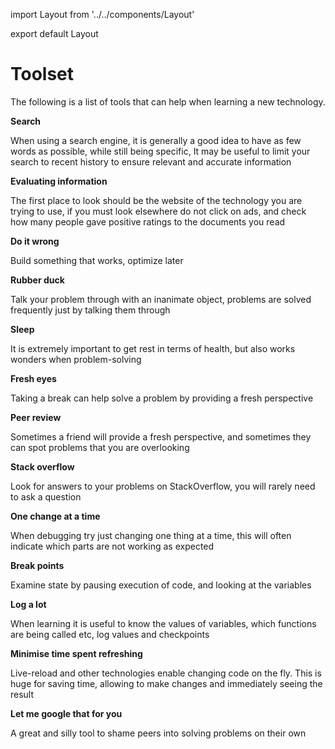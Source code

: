 import Layout from '../../components/Layout'

export default Layout

# Toolset

The following is a list of tools that can help when learning a new technology.

**Search**

When using a search engine, it is generally a good idea to have as few words as possible, while still being specific,
It may be useful to limit your search to recent history to ensure relevant and accurate information


**Evaluating information**

The first place to look should be the website of the technology you are trying to use, if you must look elsewhere do not click on ads, and check how many people gave positive ratings to the documents you read


**Do it wrong**

Build something that works, optimize later


**Rubber duck**

Talk your problem through with an inanimate object, problems are solved frequently just by talking them through


**Sleep**

It is extremely important to get rest in terms of health, but also works wonders when problem-solving


**Fresh eyes**

Taking a break can help solve a problem by providing a fresh perspective


**Peer review**

Sometimes a friend will provide a fresh perspective, and sometimes they can spot problems that you are overlooking


**Stack overflow**

Look for answers to your problems on StackOverflow, you will rarely need to ask a question


**One change at a time**

When debugging try just changing one thing at a time, this will often indicate which parts are not working as expected


**Break points**

Examine state by pausing execution of code, and looking at the variables


**Log a lot**

When learning it is useful to know the values of variables, which functions are being called etc, log values and checkpoints


**Minimise time spent refreshing**

Live-reload and other technologies enable changing code on the fly. This is huge for saving time, allowing to make changes and immediately seeing the result


**Let me google that for you**

A great and silly tool to shame peers into solving problems on their own
